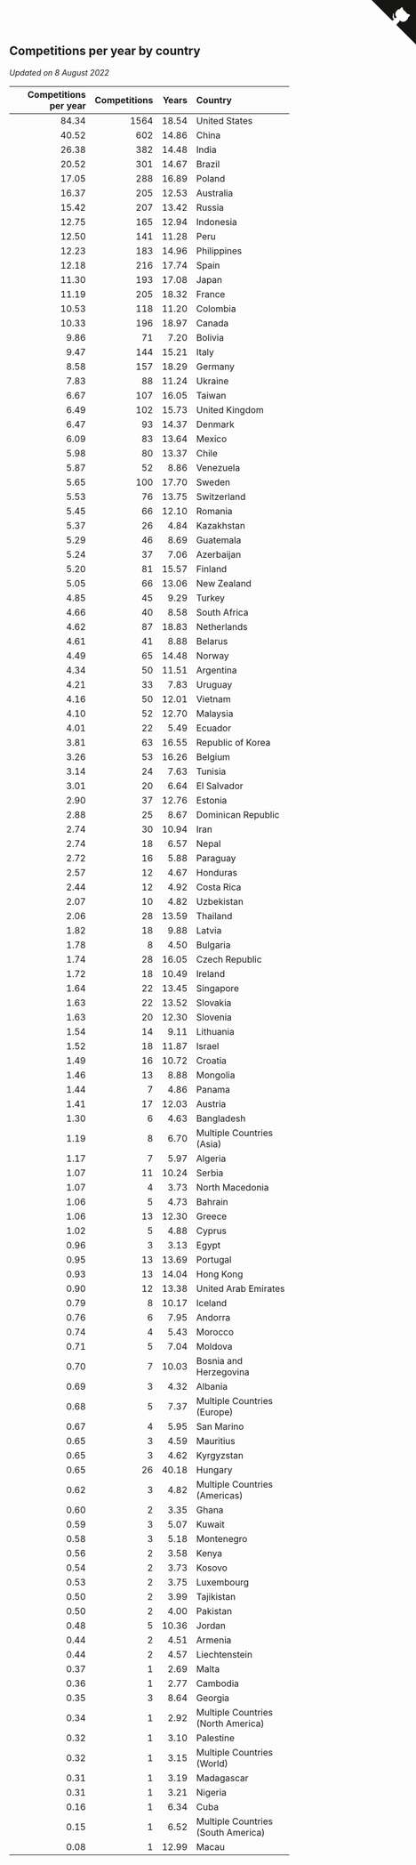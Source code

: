 ## Competitions per year by country

*Updated on  8 August 2022*

| Competitions per year | Competitions | Years | Country |
| ---: | ---: | ---: | :--- |
| 84.34 | 1564 | 18.54 | United States |
| 40.52 | 602 | 14.86 | China |
| 26.38 | 382 | 14.48 | India |
| 20.52 | 301 | 14.67 | Brazil |
| 17.05 | 288 | 16.89 | Poland |
| 16.37 | 205 | 12.53 | Australia |
| 15.42 | 207 | 13.42 | Russia |
| 12.75 | 165 | 12.94 | Indonesia |
| 12.50 | 141 | 11.28 | Peru |
| 12.23 | 183 | 14.96 | Philippines |
| 12.18 | 216 | 17.74 | Spain |
| 11.30 | 193 | 17.08 | Japan |
| 11.19 | 205 | 18.32 | France |
| 10.53 | 118 | 11.20 | Colombia |
| 10.33 | 196 | 18.97 | Canada |
| 9.86 | 71 | 7.20 | Bolivia |
| 9.47 | 144 | 15.21 | Italy |
| 8.58 | 157 | 18.29 | Germany |
| 7.83 | 88 | 11.24 | Ukraine |
| 6.67 | 107 | 16.05 | Taiwan |
| 6.49 | 102 | 15.73 | United Kingdom |
| 6.47 | 93 | 14.37 | Denmark |
| 6.09 | 83 | 13.64 | Mexico |
| 5.98 | 80 | 13.37 | Chile |
| 5.87 | 52 | 8.86 | Venezuela |
| 5.65 | 100 | 17.70 | Sweden |
| 5.53 | 76 | 13.75 | Switzerland |
| 5.45 | 66 | 12.10 | Romania |
| 5.37 | 26 | 4.84 | Kazakhstan |
| 5.29 | 46 | 8.69 | Guatemala |
| 5.24 | 37 | 7.06 | Azerbaijan |
| 5.20 | 81 | 15.57 | Finland |
| 5.05 | 66 | 13.06 | New Zealand |
| 4.85 | 45 | 9.29 | Turkey |
| 4.66 | 40 | 8.58 | South Africa |
| 4.62 | 87 | 18.83 | Netherlands |
| 4.61 | 41 | 8.88 | Belarus |
| 4.49 | 65 | 14.48 | Norway |
| 4.34 | 50 | 11.51 | Argentina |
| 4.21 | 33 | 7.83 | Uruguay |
| 4.16 | 50 | 12.01 | Vietnam |
| 4.10 | 52 | 12.70 | Malaysia |
| 4.01 | 22 | 5.49 | Ecuador |
| 3.81 | 63 | 16.55 | Republic of Korea |
| 3.26 | 53 | 16.26 | Belgium |
| 3.14 | 24 | 7.63 | Tunisia |
| 3.01 | 20 | 6.64 | El Salvador |
| 2.90 | 37 | 12.76 | Estonia |
| 2.88 | 25 | 8.67 | Dominican Republic |
| 2.74 | 30 | 10.94 | Iran |
| 2.74 | 18 | 6.57 | Nepal |
| 2.72 | 16 | 5.88 | Paraguay |
| 2.57 | 12 | 4.67 | Honduras |
| 2.44 | 12 | 4.92 | Costa Rica |
| 2.07 | 10 | 4.82 | Uzbekistan |
| 2.06 | 28 | 13.59 | Thailand |
| 1.82 | 18 | 9.88 | Latvia |
| 1.78 | 8 | 4.50 | Bulgaria |
| 1.74 | 28 | 16.05 | Czech Republic |
| 1.72 | 18 | 10.49 | Ireland |
| 1.64 | 22 | 13.45 | Singapore |
| 1.63 | 22 | 13.52 | Slovakia |
| 1.63 | 20 | 12.30 | Slovenia |
| 1.54 | 14 | 9.11 | Lithuania |
| 1.52 | 18 | 11.87 | Israel |
| 1.49 | 16 | 10.72 | Croatia |
| 1.46 | 13 | 8.88 | Mongolia |
| 1.44 | 7 | 4.86 | Panama |
| 1.41 | 17 | 12.03 | Austria |
| 1.30 | 6 | 4.63 | Bangladesh |
| 1.19 | 8 | 6.70 | Multiple Countries (Asia) |
| 1.17 | 7 | 5.97 | Algeria |
| 1.07 | 11 | 10.24 | Serbia |
| 1.07 | 4 | 3.73 | North Macedonia |
| 1.06 | 5 | 4.73 | Bahrain |
| 1.06 | 13 | 12.30 | Greece |
| 1.02 | 5 | 4.88 | Cyprus |
| 0.96 | 3 | 3.13 | Egypt |
| 0.95 | 13 | 13.69 | Portugal |
| 0.93 | 13 | 14.04 | Hong Kong |
| 0.90 | 12 | 13.38 | United Arab Emirates |
| 0.79 | 8 | 10.17 | Iceland |
| 0.76 | 6 | 7.95 | Andorra |
| 0.74 | 4 | 5.43 | Morocco |
| 0.71 | 5 | 7.04 | Moldova |
| 0.70 | 7 | 10.03 | Bosnia and Herzegovina |
| 0.69 | 3 | 4.32 | Albania |
| 0.68 | 5 | 7.37 | Multiple Countries (Europe) |
| 0.67 | 4 | 5.95 | San Marino |
| 0.65 | 3 | 4.59 | Mauritius |
| 0.65 | 3 | 4.62 | Kyrgyzstan |
| 0.65 | 26 | 40.18 | Hungary |
| 0.62 | 3 | 4.82 | Multiple Countries (Americas) |
| 0.60 | 2 | 3.35 | Ghana |
| 0.59 | 3 | 5.07 | Kuwait |
| 0.58 | 3 | 5.18 | Montenegro |
| 0.56 | 2 | 3.58 | Kenya |
| 0.54 | 2 | 3.73 | Kosovo |
| 0.53 | 2 | 3.75 | Luxembourg |
| 0.50 | 2 | 3.99 | Tajikistan |
| 0.50 | 2 | 4.00 | Pakistan |
| 0.48 | 5 | 10.36 | Jordan |
| 0.44 | 2 | 4.51 | Armenia |
| 0.44 | 2 | 4.57 | Liechtenstein |
| 0.37 | 1 | 2.69 | Malta |
| 0.36 | 1 | 2.77 | Cambodia |
| 0.35 | 3 | 8.64 | Georgia |
| 0.34 | 1 | 2.92 | Multiple Countries (North America) |
| 0.32 | 1 | 3.10 | Palestine |
| 0.32 | 1 | 3.15 | Multiple Countries (World) |
| 0.31 | 1 | 3.19 | Madagascar |
| 0.31 | 1 | 3.21 | Nigeria |
| 0.16 | 1 | 6.34 | Cuba |
| 0.15 | 1 | 6.52 | Multiple Countries (South America) |
| 0.08 | 1 | 12.99 | Macau |


<a href="https://github.com/JustinTimeCuber/wca_statistics" class="github-corner" aria-label="View source on Github"><svg width="80" height="80" viewBox="0 0 250 250" style="fill:#151513; color:#fff; position: absolute; top: 0; border: 0; right: 0;" aria-hidden="true"><path d="M0,0 L115,115 L130,115 L142,142 L250,250 L250,0 Z"></path><path d="M128.3,109.0 C113.8,99.7 119.0,89.6 119.0,89.6 C122.0,82.7 120.5,78.6 120.5,78.6 C119.2,72.0 123.4,76.3 123.4,76.3 C127.3,80.9 125.5,87.3 125.5,87.3 C122.9,97.6 130.6,101.9 134.4,103.2" fill="currentColor" style="transform-origin: 130px 106px;" class="octo-arm"></path><path d="M115.0,115.0 C114.9,115.1 118.7,116.5 119.8,115.4 L133.7,101.6 C136.9,99.2 139.9,98.4 142.2,98.6 C133.8,88.0 127.5,74.4 143.8,58.0 C148.5,53.4 154.0,51.2 159.7,51.0 C160.3,49.4 163.2,43.6 171.4,40.1 C171.4,40.1 176.1,42.5 178.8,56.2 C183.1,58.6 187.2,61.8 190.9,65.4 C194.5,69.0 197.7,73.2 200.1,77.6 C213.8,80.2 216.3,84.9 216.3,84.9 C212.7,93.1 206.9,96.0 205.4,96.6 C205.1,102.4 203.0,107.8 198.3,112.5 C181.9,128.9 168.3,122.5 157.7,114.1 C157.9,116.9 156.7,120.9 152.7,124.9 L141.0,136.5 C139.8,137.7 141.6,141.9 141.8,141.8 Z" fill="currentColor" class="octo-body"></path></svg></a><style>.github-corner:hover .octo-arm{animation:octocat-wave 560ms ease-in-out}@keyframes octocat-wave{0%,100%{transform:rotate(0)}20%,60%{transform:rotate(-25deg)}40%,80%{transform:rotate(10deg)}}@media (max-width:500px){.github-corner:hover .octo-arm{animation:none}.github-corner .octo-arm{animation:octocat-wave 560ms ease-in-out}}</style>
